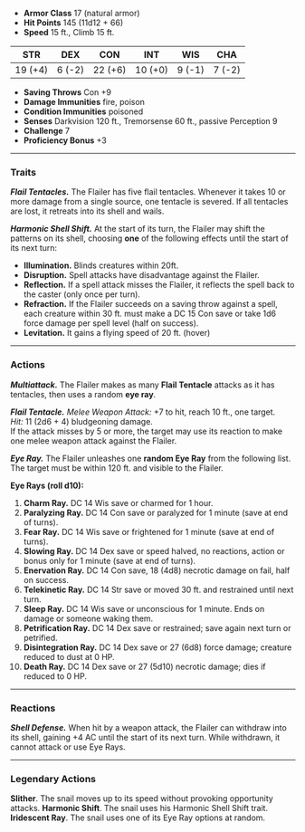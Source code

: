 - **Armor Class** 17 (natural armor)
- **Hit Points** 145 (11d12 + 66)
- **Speed** 15 ft., Climb 15 ft.

|STR|DEX|CON|INT|WIS|CHA|
|---|---|---|---|---|---|
|19 (+4)|6 (-2)|22 (+6)|10 (+0)|9 (-1)|7 (-2)|

- **Saving Throws** Con +9
- **Damage Immunities** fire, poison
- **Condition Immunities** poisoned
- **Senses** Darkvision 120 ft., Tremorsense 60 ft., passive Perception 9
- **Challenge** 7
- **Proficiency Bonus** +3

---
### Traits
_**Flail Tentacles.**_ The Flailer has five flail tentacles. Whenever it takes 10 or more damage from a single source, one tentacle is severed. If all tentacles are lost, it retreats into its shell and wails.

_**Harmonic Shell Shift.**_ At the start of its turn, the Flailer may shift the patterns on its shell, choosing **one** of the following effects until the start of its next turn:
- **Illumination.** Blinds creatures within 20ft.
- **Disruption.** Spell attacks have disadvantage against the Flailer.
- **Reflection.** If a spell attack misses the Flailer, it reflects the spell back to the caster (only once per turn).
- **Refraction.** If the Flailer succeeds on a saving throw against a spell, each creature within 30 ft. must make a DC 15 Con save or take 1d6 force damage per spell level (half on success).
- **Levitation.** It gains a flying speed of 20 ft. (hover)

---
### Actions
_**Multiattack.**_ The Flailer makes as many **Flail Tentacle** attacks as it has tentacles, then uses a random **eye ray**.

_**Flail Tentacle.**_ _Melee Weapon Attack:_ +7 to hit, reach 10 ft., one target.  
_Hit:_ 11 (2d6 + 4) bludgeoning damage.  
If the attack misses by 5 or more, the target may use its reaction to make one melee weapon attack against the Flailer.

_**Eye Ray.**_ The Flailer unleashes one **random Eye Ray** from the following list. The target must be within 120 ft. and visible to the Flailer.

**Eye Rays (roll d10):**
1. **Charm Ray.** DC 14 Wis save or charmed for 1 hour.
2. **Paralyzing Ray.** DC 14 Con save or paralyzed for 1 minute (save at end of turns).
3. **Fear Ray.** DC 14 Wis save or frightened for 1 minute (save at end of turns).
4. **Slowing Ray.** DC 14 Dex save or speed halved, no reactions, action or bonus only for 1 minute (save at end of turns).
5. **Enervation Ray.** DC 14 Con save, 18 (4d8) necrotic damage on fail, half on success.
6. **Telekinetic Ray.** DC 14 Str save or moved 30 ft. and restrained until next turn.
7. **Sleep Ray.** DC 14 Wis save or unconscious for 1 minute. Ends on damage or someone waking them.
8. **Petrification Ray.** DC 14 Dex save or restrained; save again next turn or petrified.
9. **Disintegration Ray.** DC 14 Dex save or 27 (6d8) force damage; creature reduced to dust at 0 HP.
10. **Death Ray.** DC 14 Dex save or 27 (5d10) necrotic damage; dies if reduced to 0 HP.

---
### Reactions
_**Shell Defense.**_ When hit by a weapon attack, the Flailer can withdraw into its shell, gaining +4 AC until the start of its next turn. While withdrawn, it cannot attack or use Eye Rays.

---
### Legendary Actions
**Slither**. The snail moves up to its speed without provoking opportunity attacks.
**Harmonic Shift**. The snail uses his Harmonic Shell Shift trait.
**Iridescent Ray**. The snail uses one of its Eye Ray options at random.


